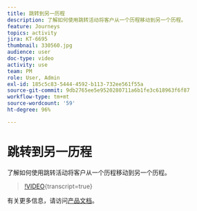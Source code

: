 ```yaml
---
title: 跳转到另一历程
description: 了解如何使用跳转活动将客户从一个历程移动到另一个历程。
feature: Journeys
topics: activity
jira: KT-6695
thumbnail: 330560.jpg
audience: user
doc-type: video
activity: use
team: PM
role: User, Admin
exl-id: 185c5c83-5444-4592-b113-732ee561f55a
source-git-commit: 9db2765ee5e9520280711a6b1fe3c618963f6f87
workflow-type: tm+mt
source-wordcount: '59'
ht-degree: 96%

---
```


# 跳转到另一历程

了解如何使用跳转活动将客户从一个历程移动到另一个历程。

>[!VIDEO](https://video.tv.adobe.com/v/330560?learn=on){transcript=true}

有关更多信息，请访问[产品文档](https://experienceleague.adobe.com/docs/journeys/using/building-journeys/about-journey-building/action-activities/jump.html?lang=zh-Hans#building-journeys)。
